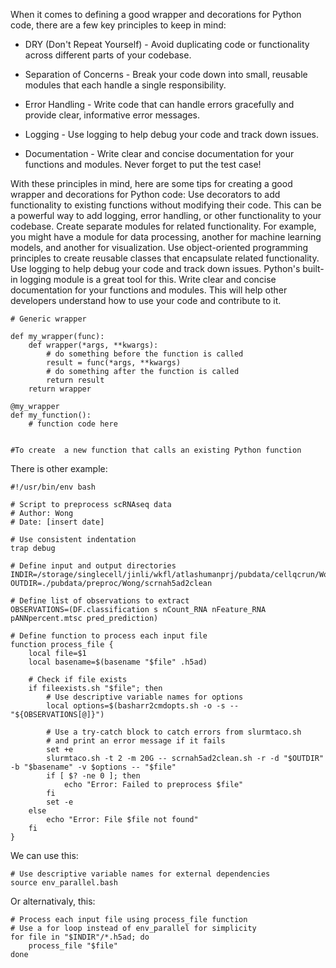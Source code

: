 When it comes to defining a good wrapper and decorations for Python code, there are a few key principles to keep in mind:

* DRY (Don't Repeat Yourself) - Avoid duplicating code or functionality across different parts of your codebase.

* Separation of Concerns - Break your code down into small, reusable modules that each handle a single responsibility.

* Error Handling - Write code that can handle errors gracefully and provide clear, informative error messages.

* Logging - Use logging to help debug your code and track down issues.

* Documentation - Write clear and concise documentation for your functions and modules. Never forget to put the test case!


With these principles in mind, here are some tips for creating a good wrapper and decorations for Python code: Use decorators to add functionality to existing functions without modifying their code. This can be a powerful way to add logging, error handling, or other functionality to your codebase. Create separate modules for related functionality. For example, you might have a module for data processing, another for machine learning models, and another for visualization. Use object-oriented programming principles to create reusable classes that encapsulate related functionality. Use logging to help debug your code and track down issues. Python's built-in logging module is a great tool for this. Write clear and concise documentation for your functions and modules. This will help other developers understand how to use your code and contribute to it.

```
# Generic wrapper

def my_wrapper(func):
    def wrapper(*args, **kwargs):
        # do something before the function is called
        result = func(*args, **kwargs)
        # do something after the function is called
        return result
    return wrapper

@my_wrapper
def my_function():
    # function code here


#To create  a new function that calls an existing Python function
```


There is other example:

```
#!/usr/bin/env bash

# Script to preprocess scRNAseq data
# Author: Wong
# Date: [insert date]

# Use consistent indentation
trap debug

# Define input and output directories
INDIR=/storage/singlecell/jinli/wkfl/atlashumanprj/pubdata/cellqcrun/Wong/cellqcoutdir
OUTDIR=./pubdata/preproc/Wong/scrnah5ad2clean

# Define list of observations to extract
OBSERVATIONS=(DF.classification s nCount_RNA nFeature_RNA pANNpercent.mtsc pred_prediction)

# Define function to process each input file
function process_file {
    local file=$1
    local basename=$(basename "$file" .h5ad)

    # Check if file exists
    if fileexists.sh "$file"; then
        # Use descriptive variable names for options
        local options=$(basharr2cmdopts.sh -o -s -- "${OBSERVATIONS[@]}")

        # Use a try-catch block to catch errors from slurmtaco.sh
        # and print an error message if it fails
        set +e
        slurmtaco.sh -t 2 -m 20G -- scrnah5ad2clean.sh -r -d "$OUTDIR" -b "$basename" -v $options -- "$file"
        if [ $? -ne 0 ]; then
            echo "Error: Failed to preprocess $file"
        fi
        set -e
    else
        echo "Error: File $file not found"
    fi
}
```
We can use this:

```
# Use descriptive variable names for external dependencies
source env_parallel.bash
```

Or alternativaly, this:
```
# Process each input file using process_file function
# Use a for loop instead of env_parallel for simplicity
for file in "$INDIR"/*.h5ad; do
    process_file "$file"
done

```
